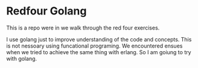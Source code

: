 # Redfour Golang

This is a repo were in we walk through the red four exercises. 

I use golang just to improve understanding of the code and concepts. This is not nessoary using funcational programing. 
We encountered ensues when we tried to achieve the same thing with erlang. So I am goiung to try with golang.

